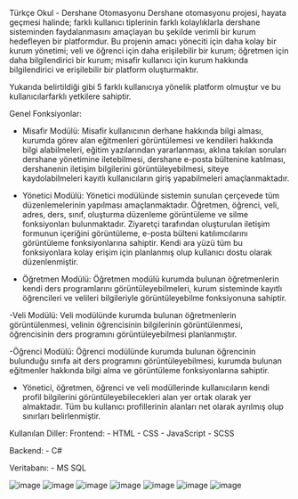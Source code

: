 Türkçe
Okul - Dershane Otomasyonu
Dershane otomasyonu projesi, hayata geçmesi halinde; farklı kullanıcı tiplerinin farklı kolaylıklarla dershane sisteminden faydalanmasını amaçlayan bu şekilde verimli bir kurum hedefleyen bir platformdur. Bu projenin amacı yöneciti için daha kolay bir kurum yönetimi; veli ve öğrenci için daha erişilebilir bir kurum; öğretmen için daha bilgilendirici bir kurum; misafir kullanıcı için kurum hakkında bilgilendirici ve erişilebilir bir platform oluşturmaktır.

Yukarıda belirtildiği gibi 5 farklı kullanıcıya yönelik platform olmuştur ve bu kullanıcılarfarklı yetkilere sahiptir.

Genel Fonksiyonlar:
- Misafir Modülü: Misafir kullanıcının derhane hakkında bilgi alması, kurumda görev alan eğitmenleri görüntülemesi ve
kendileri hakkında bilgi alabilmeleri, eğitim yazılarından yararlanması, aklına takılan soruları dershane yönetimine
iletebilmesi, dershane e-posta bültenine katılması, dershanenin iletişim bilgilerini görüntüleyebilmesi, siteye 
kaydolabilmeleri kayıtlı kullanıcıların giriş yapabilmeleri amaçlanmaktadır.

- Yönetici Modülü: Yönetici modülünde sistemin sunulan çerçevede tüm düzenlemelerinin yapılması amaçlanmaktadır.
Öğretmen, öğrenci, veli, adres, ders, sınıf, oluşturma düzenleme görüntüleme ve silme fonksiyonları bulunmaktadır.
Ziyaretçi tarafından oluşturulan iletişim formunun içeriğini görüntüleme, e-posta bülteni katılımcılarını görüntüleme
fonksiyonlarına sahiptir. Kendi ara yüzü tüm bu fonksiyonlara kolay erişim için planlanmış olup kullanıcı dostu
olarak düzenlenmiştir.

- Öğretmen Modülü: Öğretmen modülü kurumda bulunan öğretmenlerin kendi ders programlarını görüntüleyebilmeleri,
kurum sisteminde kayıtlı öğrencileri ve velileri bilgileriyle görüntüleyebilme fonksiyonuna sahiptir.

-Veli Modülü: Veli modülünde kurumda bulunan öğretmenlerin görüntülenmesi, velinin öğrencisinin bilgilerinin
görüntülenmesi, öğrencisinin ders programını görüntüleyebilmesi planlanmıştır.

-Öğrenci Modülü: Öğrenci modülünde kurumda bulunan öğrencinin bulunduğu sınıfa ait ders programını 
görüntüleyebilmesi, kurumda bulunan eğitmenler hakkında bilgi alma ve görüntüleme fonksiyonlarına sahiptir.

- Yönetici, öğretmen, öğrenci ve veli modüllerinde kullanıcıların kendi profil bilgilerini görüntüleyebilecekleri
alan yer ortak olarak yer almaktadır. Tüm bu kullanıcı profillerinin alanları net olarak ayrılmış olup sınırları
belirlenmiştir.


Kullanılan Diller:
Frontend:   - HTML
            - CSS
            - JavaScript
            - SCSS

Backend:    - C#

Veritabanı: - MS SQL

![image](https://github.com/user-attachments/assets/0f3d8e9e-a0c8-4e87-a427-89e118d05083)
![image](https://github.com/user-attachments/assets/42c963f2-a9cc-4e88-a2ad-ef4811de88de)
![image](https://github.com/user-attachments/assets/9044ad4a-f4a6-4572-b0e1-6754e8cfd661)
![image](https://github.com/user-attachments/assets/1412e968-19a7-4d8d-9385-a03f7cb925d9)
![image](https://github.com/user-attachments/assets/3e84df35-4b29-47c1-b054-d4e0665ad957)
![image](https://github.com/user-attachments/assets/af7cc129-e100-4272-8b1d-f84514602449)
![image](https://github.com/user-attachments/assets/78854a3f-f40a-4415-bd98-62ba9dfb002d)



